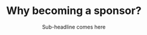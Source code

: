 ---
title: "Why becoming a sponsor?"
subtitle: "Sub-headline comes here"
description: "Lorem ipsum dolor sit amet, consectetur adipisicing elit. Maiores, velit."

button_solid:
    enable: true
    link: "/"
    label: "Button"
button_outline:
    enable: true
    link: "/"
    label: "Button"
draft: false
layout: "sponsors"

# Organizers

organizer:
- name: "Rearth"
  logo : "images/sponsors/rearth.png"
  link : "https://landscape-geoinformatics.ut.ee/"
- name: "Rearth"
  logo : "images/sponsors/rearth.png"
  link : "https://landscape-geoinformatics.ut.ee/"

diamond:
- name: "Rearth"
  logo : "images/sponsors/rearth.png"
  link : "https://landscape-geoinformatics.ut.ee/"

platinum:
- name: "Rearth"
  logo : "images/sponsors/rearth.png"
  link : "https://landscape-geoinformatics.ut.ee/"

gold:
- name: "Rearth"
  logo : "images/sponsors/rearth.png"
  link : "https://landscape-geoinformatics.ut.ee/"
- name: "Rearth"
  logo : "images/sponsors/rearth.png"
  link : "https://landscape-geoinformatics.ut.ee/"
- name: "Rearth"
  logo : "images/sponsors/rearth.png"
  link : "https://landscape-geoinformatics.ut.ee/"
- name: "Rearth"
  logo : "images/sponsors/rearth.png"
  link : "https://landscape-geoinformatics.ut.ee/"
- name: "Rearth"
  logo : "images/sponsors/rearth.png"
  link : "https://landscape-geoinformatics.ut.ee/"
- name: "Rearth"
  logo : "images/sponsors/rearth.png"
  link : "https://landscape-geoinformatics.ut.ee/"
- name: "Rearth"
  logo : "images/sponsors/rearth.png"
  link : "https://landscape-geoinformatics.ut.ee/"
- name: "Rearth"
  logo : "images/sponsors/rearth.png"
  link : "https://landscape-geoinformatics.ut.ee/"

silver:
- name: "Rearth"
  logo : "images/sponsors/rearth.png"
  link : "https://landscape-geoinformatics.ut.ee/"

bronze:
- name: "Rearth"
  logo : "images/sponsors/rearth.png"
  link : "https://landscape-geoinformatics.ut.ee/"

partners:
- name: "Rearth"
  logo : "images/sponsors/rearth.png"
  link : "https://landscape-geoinformatics.ut.ee/"

---
